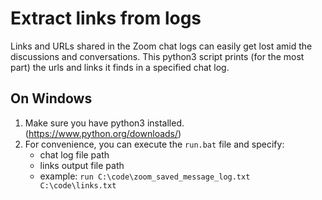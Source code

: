 # Extract links from logs
Links and URLs shared in the Zoom chat logs can easily get lost amid the discussions and conversations.
This python3 script prints (for the most part) the urls and links it finds in a specified chat log.

## On Windows
1. Make sure you have python3 installed. (https://www.python.org/downloads/)
1. For convenience, you can execute the `run.bat` file and specify:
     - chat log file path
     - links output file path
     - example: `run C:\code\zoom_saved_message_log.txt C:\code\links.txt`
